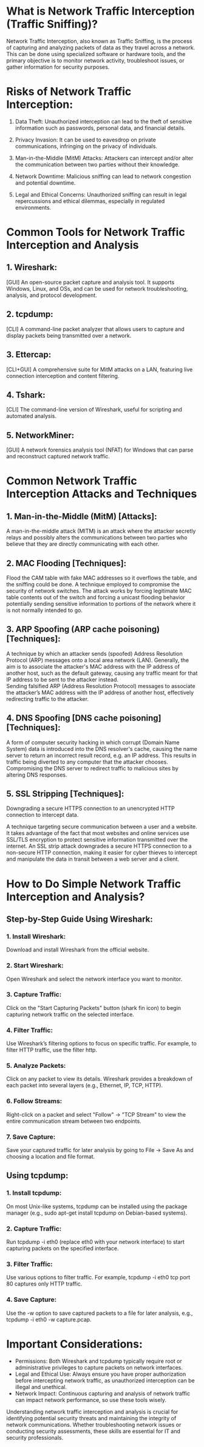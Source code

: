 # What is Network Traffic Interception (Traffic Sniffing)?

Network Traffic Interception, also known as Traffic Sniffing, is the process of capturing and analyzing packets of data as they travel across a network. This can be done using specialized software or hardware tools, and the primary objective is to monitor network activity, troubleshoot issues, or gather information for security purposes.

# Risks of Network Traffic Interception:

1. Data Theft: Unauthorized interception can lead to the theft of sensitive information such as passwords, personal data, and financial details.

2. Privacy Invasion: It can be used to eavesdrop on private communications, infringing on the privacy of individuals.

3. Man-in-the-Middle (MitM) Attacks: Attackers can intercept and/or alter the communication between two parties without their knowledge.

4. Network Downtime: Malicious sniffing can lead to network congestion and potential downtime.

5. Legal and Ethical Concerns: Unauthorized sniffing can result in legal repercussions and ethical dilemmas, especially in regulated environments.

# Common Tools for Network Traffic Interception and Analysis

## 1. Wireshark: 

[GUI] An open-source packet capture and analysis tool. It supports Windows, Linux, and OSs, and can be used for network troubleshooting, analysis, and protocol development.

## 2. tcpdump: 

[CLI] A command-line packet analyzer that allows users to capture and display packets being transmitted over a network.

## 3. Ettercap: 

[CLI+GUI] A comprehensive suite for MitM attacks on a LAN, featuring live connection interception and content filtering.

## 4. Tshark: 

[CLI] The command-line version of Wireshark, useful for scripting and automated analysis.

## 5. NetworkMiner: 

[GUI] A network forensics analysis tool (NFAT) for Windows that can parse and reconstruct captured network traffic.

# Common Network Traffic Interception Attacks and Techniques

## 1. Man-in-the-Middle (MitM) [Attacks]:

A man-in-the-middle attack (MITM) is an attack where the attacker secretly relays and possibly alters the communications between two parties who believe that they are directly communicating with each other.

## 2. MAC Flooding [Techniques]:

Flood the CAM table with fake MAC addresses so it overflows the table, and the sniffing could be done. A technique employed to compromise the security of network switches. The attack works by forcing legitimate MAC table contents out of the switch and forcing a unicast flooding behavior potentially sending sensitive information to portions of the network where it is not normally intended to go.

## 3. ARP Spoofing (ARP cache poisoning) [Techniques]:

A technique by which an attacker sends (spoofed) Address Resolution Protocol (ARP) messages onto a local area network (LAN). Generally, the aim is to associate the attacker's MAC address with the IP address of another host, such as the default gateway, causing any traffic meant for that IP address to be sent to the attacker instead.  
Sending falsified ARP (Address Resolution Protocol) messages to associate the attacker’s MAC address with the IP address of another host, effectively redirecting traffic to the attacker.

## 4. DNS Spoofing [DNS cache poisoning][Techniques]: 

A form of computer security hacking in which corrupt (Domain Name System) data is introduced into the DNS resolver's cache, causing the name server to return an incorrect result record, e.g. an IP address. This results in traffic being diverted to any computer that the attacker chooses.  
Compromising the DNS server to redirect traffic to malicious sites by altering DNS responses.

## 5. SSL Stripping [Techniques]:

Downgrading a secure HTTPS connection to an unencrypted HTTP connection to intercept data.

  
A technique targeting secure communication between a user and a website. It takes advantage of the fact that most websites and online services use SSL/TLS encryption to protect sensitive information transmitted over the internet. An SSL strip attack downgrades a secure HTTPS connection to a non-secure HTTP connection, making it easier for cyber thieves to intercept and manipulate the data in transit between a web server and a client.

# How to Do Simple Network Traffic Interception and Analysis?

## Step-by-Step Guide Using Wireshark:

### 1. Install Wireshark:

Download and install Wireshark from the official website.

### 2. Start Wireshark:

Open Wireshark and select the network interface you want to monitor.

### 3. Capture Traffic:

Click on the "Start Capturing Packets" button (shark fin icon) to begin capturing network traffic on the selected interface.

### 4. Filter Traffic:

Use Wireshark’s filtering options to focus on specific traffic. For example, to filter HTTP traffic, use the filter http.

### 5. Analyze Packets:

Click on any packet to view its details. Wireshark provides a breakdown of each packet into several layers (e.g., Ethernet, IP, TCP, HTTP).

### 6. Follow Streams:

Right-click on a packet and select "Follow" -> "TCP Stream" to view the entire communication stream between two endpoints.

### 7. Save Capture:

Save your captured traffic for later analysis by going to File -> Save As and choosing a location and file format.

## Using tcpdump:

### 1. Install tcpdump:

On most Unix-like systems, tcpdump can be installed using the package manager (e.g., sudo apt-get install tcpdump on Debian-based systems).

### 2. Capture Traffic:

Run tcpdump -i eth0 (replace eth0 with your network interface) to start capturing packets on the specified interface.

### 3. Filter Traffic:

Use various options to filter traffic. For example, tcpdump -i eth0 tcp port 80 captures only HTTP traffic.

### 4. Save Capture:

Use the -w option to save captured packets to a file for later analysis, e.g., tcpdump -i eth0 -w capture.pcap.

# Important Considerations:

- Permissions: Both Wireshark and tcpdump typically require root or administrative privileges to capture packets on network interfaces.
- Legal and Ethical Use: Always ensure you have proper authorization before intercepting network traffic, as unauthorized interception can be illegal and unethical.
- Network Impact: Continuous capturing and analysis of network traffic can impact network performance, so use these tools wisely.

Understanding network traffic interception and analysis is crucial for identifying potential security threats and maintaining the integrity of network communications. Whether troubleshooting network issues or conducting security assessments, these skills are essential for IT and security professionals.